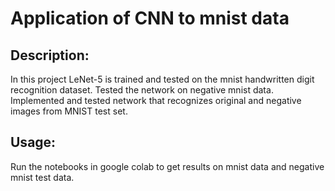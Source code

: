 # Application of CNN to mnist data
## Description: 
In this project LeNet-5 is trained and tested on the mnist handwritten digit recognition dataset. Tested the network on negative mnist data. Implemented and tested network that recognizes original and negative images from MNIST test set.

## Usage:
Run the notebooks in google colab to get results on mnist data and negative mnist test data.
